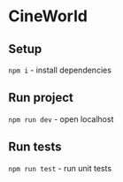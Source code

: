 # CineWorld

## Setup

`npm i` - install dependencies

## Run project

`npm run dev` - open localhost

## Run tests

`npm run test` - run unit tests
